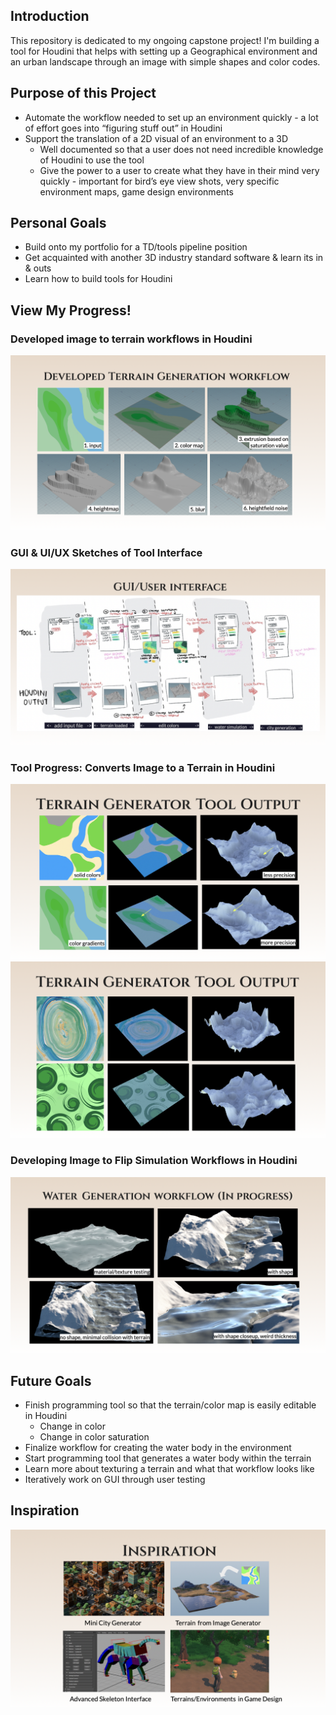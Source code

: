 ## Introduction 

This repository is dedicated to my ongoing capstone project! I'm building a tool for Houdini that helps with setting up a Geographical environment and an urban landscape through an image with simple shapes and color codes.

## Purpose of this Project
* Automate the workflow needed to set up an environment quickly - a lot of effort goes into “figuring stuff out” in Houdini
* Support the translation of a 2D visual of an environment to a 3D
  * Well documented so that a user does not need incredible knowledge of Houdini to use the tool
  * Give the power to a user to create what they have in their mind very quickly - important for bird’s eye view shots, very specific environment maps, game design environments

## Personal Goals
* Build onto my portfolio for a TD/tools pipeline position
* Get acquainted with another 3D industry standard software & learn its in & outs
* Learn how to build tools for Houdini

## View My Progress!
### Developed image to terrain workflows in Houdini
![Image of Key](https://github.com/nMDaas/houdiniCapstone/blob/main/readmeContent/terrainWorkflow.png)
### GUI & UI/UX Sketches of Tool Interface
![Image of Key](https://github.com/nMDaas/houdiniCapstone/blob/main/readmeContent/gui.png)

### Tool Progress: Converts Image to a Terrain in Houdini
![Image of Key](https://github.com/nMDaas/houdiniCapstone/blob/main/readmeContent/toutput1.png)
![Image of Key](https://github.com/nMDaas/houdiniCapstone/blob/main/readmeContent/toutput2.png)

### Developing Image to Flip Simulation Workflows in Houdini
![Image of Key](https://github.com/nMDaas/houdiniCapstone/blob/main/readmeContent/woutput.png)

## Future Goals
* Finish programming tool so that the terrain/color map is easily editable in Houdini
  * Change in color
  * Change in color saturation
* Finalize workflow for creating the water body in the environment
* Start programming tool that generates a water body within the terrain
* Learn more about texturing a terrain and what that workflow looks like
* Iteratively work on GUI through user testing

## Inspiration
![Image of Key](https://github.com/nMDaas/houdiniCapstone/blob/main/readmeContent/inspo.png)
